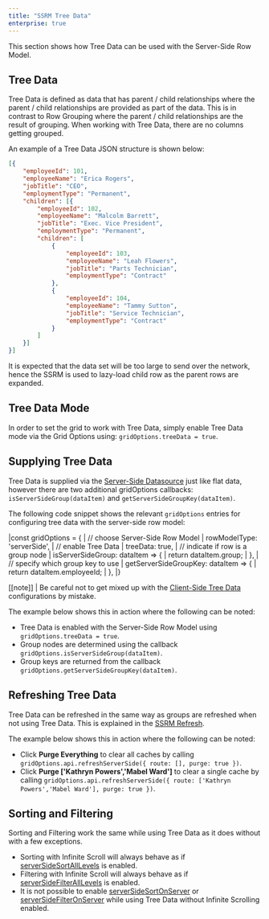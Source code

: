 ```yaml
---
title: "SSRM Tree Data"
enterprise: true
---
```


This section shows how Tree Data can be used with the Server-Side Row Model.

## Tree Data

Tree Data is defined as data that has parent / child relationships where the parent / child relationships are
provided as part of the data. This is in contrast to Row Grouping where the parent / child relationships are
the result of grouping. When working with Tree Data, there are no columns getting grouped.

An example of a Tree Data JSON structure is shown below:

```json
[{
    "employeeId": 101,
    "employeeName": "Erica Rogers",
    "jobTitle": "CEO",
    "employmentType": "Permanent",
    "children": [{
        "employeeId": 102,
        "employeeName": "Malcolm Barrett",
        "jobTitle": "Exec. Vice President",
        "employmentType": "Permanent",
        "children": [
            {
                "employeeId": 103,
                "employeeName": "Leah Flowers",
                "jobTitle": "Parts Technician",
                "employmentType": "Contract"
            },
            {
                "employeeId": 104,
                "employeeName": "Tammy Sutton",
                "jobTitle": "Service Technician",
                "employmentType": "Contract"
            }
        ]
    }]
}]
```

It is expected that the data set will be too large to send over the network, hence the SSRM is used to
lazy-load child row as the parent rows are expanded.

## Tree Data Mode

In order to set the grid to work with Tree Data, simply enable Tree Data mode via the Grid Options
using: `gridOptions.treeData = true`.

## Supplying Tree Data

Tree Data is supplied via the [Server-Side Datasource](/server-side-model-datasource/) just like flat data,
however there are two additional gridOptions callbacks: `isServerSideGroup(dataItem)`
and `getServerSideGroupKey(dataItem)`.

<api-documentation source='grid-options/properties.json' section='serverSideRowModel' names='["isServerSideGroup", "getServerSideGroupKey"]' ></api-documentation>

The following code snippet shows the relevant `gridOptions` entries for configuring tree data with the
server-side row model:

<snippet spaceBetweenProperties="true">
|const gridOptions = {
|    // choose Server-Side Row Model
|    rowModelType: 'serverSide',
|    // enable Tree Data
|    treeData: true,
|    // indicate if row is a group node
|    isServerSideGroup: dataItem => {
|        return dataItem.group;
|    },
|    // specify which group key to use
|    getServerSideGroupKey: dataItem => {
|        return dataItem.employeeId;
|    },
|}
</snippet>

[[note]]
| Be careful not to get mixed up with the [Client-Side Tree Data](/tree-data/) configurations by mistake.

The example below shows this in action where the following can be noted:

- Tree Data is enabled with the Server-Side Row Model using `gridOptions.treeData = true`.
- Group nodes are determined using the callback `gridOptions.isServerSideGroup(dataItem)`.
- Group keys are returned from the callback `gridOptions.getServerSideGroupKey(dataItem)`.

<grid-example title='Tree Data' name='tree-data' type='generated' options='{ "enterprise": true, "exampleHeight": 590, "modules": ["serverside", "rowgrouping", "menu", "columnpanel"] }'></grid-example>

## Refreshing Tree Data

Tree Data can be refreshed in the same way as groups are refreshed when not using Tree Data. This is
explained in the [SSRM Refresh](/server-side-model-refresh/).

The example below shows this in action where the following can be noted:

- Click **Purge Everything** to clear all caches by calling `gridOptions.api.refreshServerSide({ route: [], purge: true })`.
- Click **Purge ['Kathryn Powers','Mabel Ward']** to clear a single cache by calling `gridOptions.api.refreshServerSide({ route: ['Kathryn Powers','Mabel Ward'], purge: true })`.

<grid-example title='Purging Tree Data' name='purging-tree-data' type='generated' options='{ "enterprise": true, "exampleHeight": 615, "modules": ["serverside", "rowgrouping", "menu", "columnpanel"] }'></grid-example>

## Sorting and Filtering

Sorting and Filtering work the same while using Tree Data as it does without with a few exceptions.

- Sorting with Infinite Scroll will always behave as if [serverSideSortAllLevels](/grid-options/#reference-serverSideRowModel-serverSideSortAllLevels) is enabled.
- Filtering with Infinite Scroll will always behave as if [serverSideFilterAllLevels](/grid-options/#reference-serverSideRowModel-serverSideFilterAllLevels) is enabled.
- It is not possible to enable [serverSideSortOnServer](/grid-options/#reference-serverSideRowModel-serverSideSortOnServer) or [serverSideFilterOnServer](/grid-options/#reference-serverSideRowModel-serverSideFilterOnServer) while using Tree Data without Infinite Scrolling enabled.
